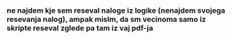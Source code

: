 ### ne najdem kje sem reseval naloge iz logike (nenajdem svojega resevanja nalog), ampak mislm, da sm vecinoma samo iz skripte reseval zglede pa tam iz vaj pdf-ja
